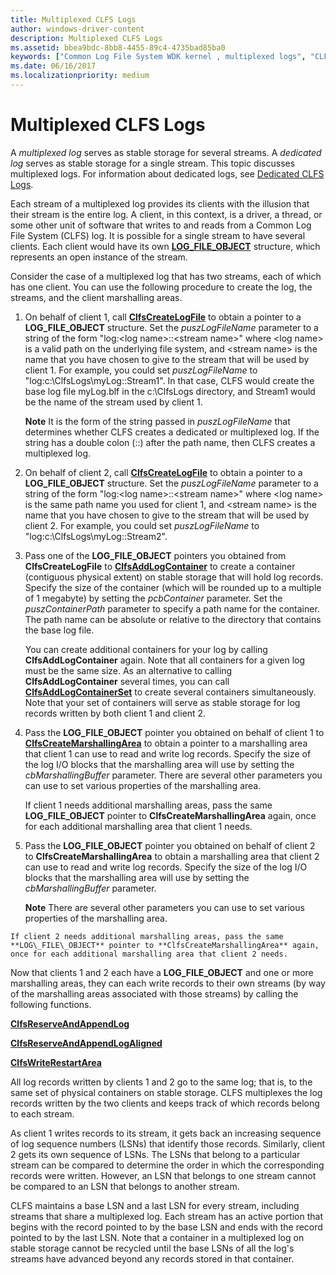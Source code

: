 ```yaml
---
title: Multiplexed CLFS Logs
author: windows-driver-content
description: Multiplexed CLFS Logs
ms.assetid: bbea9bdc-8bb8-4455-89c4-4735bad85ba0
keywords: ["Common Log File System WDK kernel , multiplexed logs", "CLFS WDK kernel , multiplexed logs", "multiplexed logs WDK CLFS", "stable storage WDK CLFS", "storage WDK CLFS"]
ms.date: 06/16/2017
ms.localizationpriority: medium
---
```


# Multiplexed CLFS Logs





A *multiplexed log* serves as stable storage for several streams. A *dedicated log* serves as stable storage for a single stream. This topic discusses multiplexed logs. For information about dedicated logs, see [Dedicated CLFS Logs](dedicated-clfs-logs.md).

Each stream of a multiplexed log provides its clients with the illusion that their stream is the entire log. A client, in this context, is a driver, a thread, or some other unit of software that writes to and reads from a Common Log File System (CLFS) log. It is possible for a single stream to have several clients. Each client would have its own [**LOG\_FILE\_OBJECT**](https://msdn.microsoft.com/library/windows/hardware/ff554316) structure, which represents an open instance of the stream.

Consider the case of a multiplexed log that has two streams, each of which has one client. You can use the following procedure to create the log, the streams, and the client marshalling areas.

1.  On behalf of client 1, call [**ClfsCreateLogFile**](https://msdn.microsoft.com/library/windows/hardware/ff540792) to obtain a pointer to a **LOG\_FILE\_OBJECT** structure. Set the *puszLogFileName* parameter to a string of the form "log:&lt;log name&gt;::&lt;stream name&gt;" where &lt;log name&gt; is a valid path on the underlying file system, and &lt;stream name&gt; is the name that you have chosen to give to the stream that will be used by client 1. For example, you could set *puszLogFileName* to "log:c:\\ClfsLogs\\myLog::Stream1". In that case, CLFS would create the base log file myLog.blf in the c:\\ClfsLogs directory, and Stream1 would be the name of the stream used by client 1.

    **Note**  It is the form of the string passed in *puszLogFileName* that determines whether CLFS creates a dedicated or multiplexed log. If the string has a double colon (::) after the path name, then CLFS creates a multiplexed log.



2.  On behalf of client 2, call [**ClfsCreateLogFile**](https://msdn.microsoft.com/library/windows/hardware/ff540792) to obtain a pointer to a **LOG\_FILE\_OBJECT** structure. Set the *puszLogFileName* parameter to a string of the form "log:&lt;log name&gt;::&lt;stream name&gt;" where &lt;log name&gt; is the same path name you used for client 1, and &lt;stream name&gt; is the name that you have chosen to give to the stream that will be used by client 2. For example, you could set *puszLogFileName* to "log:c:\\ClfsLogs\\myLog::Stream2".

3.  Pass one of the **LOG\_FILE\_OBJECT** pointers you obtained from **ClfsCreateLogFile** to [**ClfsAddLogContainer**](https://msdn.microsoft.com/library/windows/hardware/ff540768) to create a container (contiguous physical extent) on stable storage that will hold log records. Specify the size of the container (which will be rounded up to a multiple of 1 megabyte) by setting the *pcbContainer* parameter. Set the *puszContainerPath* parameter to specify a path name for the container. The path name can be absolute or relative to the directory that contains the base log file.

    You can create additional containers for your log by calling **ClfsAddLogContainer** again. Note that all containers for a given log must be the same size. As an alternative to calling **ClfsAddLogContainer** several times, you can call [**ClfsAddLogContainerSet**](https://msdn.microsoft.com/library/windows/hardware/ff540770) to create several containers simultaneously. Note that your set of containers will serve as stable storage for log records written by both client 1 and client 2.

4.  Pass the **LOG\_FILE\_OBJECT** pointer you obtained on behalf of client 1 to [**ClfsCreateMarshallingArea**](https://msdn.microsoft.com/library/windows/hardware/ff541520) to obtain a pointer to a marshalling area that client 1 can use to read and write log records. Specify the size of the log I/O blocks that the marshalling area will use by setting the *cbMarshallingBuffer* parameter. There are several other parameters you can use to set various properties of the marshalling area.

    If client 1 needs additional marshalling areas, pass the same **LOG\_FILE\_OBJECT** pointer to **ClfsCreateMarshallingArea** again, once for each additional marshalling area that client 1 needs.

5.  Pass the **LOG\_FILE\_OBJECT** pointer you obtained on behalf of client 2 to **ClfsCreateMarshallingArea** to obtain a marshalling area that client 2 can use to read and write log records. Specify the size of the log I/O blocks that the marshalling area will use by setting the *cbMarshallingBuffer* parameter.

    **Note**  There are several other parameters you can use to set various properties of the marshalling area.



~~~
If client 2 needs additional marshalling areas, pass the same **LOG\_FILE\_OBJECT** pointer to **ClfsCreateMarshallingArea** again, once for each additional marshalling area that client 2 needs.
~~~

Now that clients 1 and 2 each have a **LOG\_FILE\_OBJECT** and one or more marshalling areas, they can each write records to their own streams (by way of the marshalling areas associated with those streams) by calling the following functions.

[**ClfsReserveAndAppendLog**](https://msdn.microsoft.com/library/windows/hardware/ff541723)

[**ClfsReserveAndAppendLogAligned**](https://msdn.microsoft.com/library/windows/hardware/ff541726)

[**ClfsWriteRestartArea**](https://msdn.microsoft.com/library/windows/hardware/ff541770)

All log records written by clients 1 and 2 go to the same log; that is, to the same set of physical containers on stable storage. CLFS multiplexes the log records written by the two clients and keeps track of which records belong to each stream.

As client 1 writes records to its stream, it gets back an increasing sequence of log sequence numbers (LSNs) that identify those records. Similarly, client 2 gets its own sequence of LSNs. The LSNs that belong to a particular stream can be compared to determine the order in which the corresponding records were written. However, an LSN that belongs to one stream cannot be compared to an LSN that belongs to another stream.

CLFS maintains a base LSN and a last LSN for every stream, including streams that share a multiplexed log. Each stream has an active portion that begins with the record pointed to by the base LSN and ends with the record pointed to by the last LSN. Note that a container in a multiplexed log on stable storage cannot be recycled until the base LSNs of all the log's streams have advanced beyond any records stored in that container.








